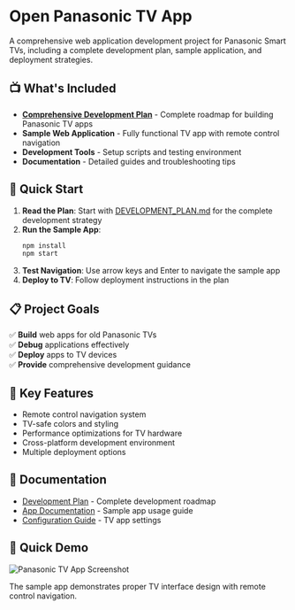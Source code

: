 # Open Panasonic TV App

A comprehensive web application development project for Panasonic Smart TVs, including a complete development plan, sample application, and deployment strategies.

## 📺 What's Included

- **[Comprehensive Development Plan](DEVELOPMENT_PLAN.md)** - Complete roadmap for building Panasonic TV apps
- **Sample Web Application** - Fully functional TV app with remote control navigation
- **Development Tools** - Setup scripts and testing environment
- **Documentation** - Detailed guides and troubleshooting tips

## 🚀 Quick Start

1. **Read the Plan**: Start with [DEVELOPMENT_PLAN.md](DEVELOPMENT_PLAN.md) for the complete development strategy
2. **Run the Sample App**: 
   ```bash
   npm install
   npm start
   ```
3. **Test Navigation**: Use arrow keys and Enter to navigate the sample app
4. **Deploy to TV**: Follow deployment instructions in the plan

## 📋 Project Goals

✅ **Build** web apps for old Panasonic TVs  
✅ **Debug** applications effectively  
✅ **Deploy** apps to TV devices  
✅ **Provide** comprehensive development guidance  

## 🎯 Key Features

- Remote control navigation system
- TV-safe colors and styling
- Performance optimizations for TV hardware
- Cross-platform development environment
- Multiple deployment options

## 📖 Documentation

- [Development Plan](DEVELOPMENT_PLAN.md) - Complete development roadmap
- [App Documentation](docs/README.md) - Sample app usage guide
- [Configuration Guide](config/app-config.xml) - TV app settings

## 🔧 Quick Demo

![Panasonic TV App Screenshot](https://github.com/user-attachments/assets/ecfb14a0-02ba-42c5-b0b1-18d79e8af087)

The sample app demonstrates proper TV interface design with remote control navigation.
